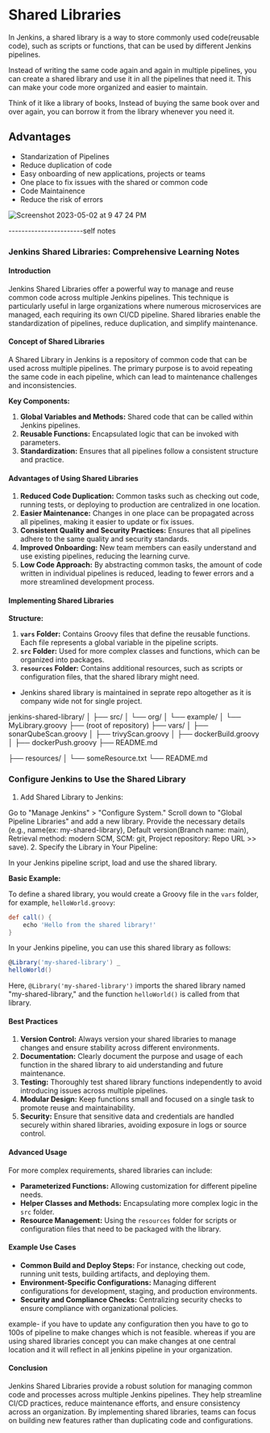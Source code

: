 # Shared Libraries

In Jenkins, a shared library is a way to store commonly used code(reusable code), such as scripts or functions, that can be used by different 
Jenkins pipelines. 

Instead of writing the same code again and again in multiple pipelines, you can create a shared library and use it in all the pipelines
that need it. This can make your code more organized and easier to maintain. 

Think of it like a library of books, Instead of buying the same book over and over again, you can borrow it from the library whenever you need it.

## Advantages

- Standarization of Pipelines
- Reduce duplication of code
- Easy onboarding of new applications, projects or teams
- One place to fix issues with the shared or common code
- Code Maintainence 
- Reduce the risk of errors

![Screenshot 2023-05-02 at 9 47 24 PM](https://user-images.githubusercontent.com/43399466/235724851-90a5cad6-ac0d-428b-9944-93fffea55180.png)

-----------------------self notes

### Jenkins Shared Libraries: Comprehensive Learning Notes

#### Introduction
Jenkins Shared Libraries offer a powerful way to manage and reuse common code across multiple Jenkins pipelines. This technique is particularly useful in large organizations where numerous microservices are managed, each requiring its own CI/CD pipeline. Shared libraries enable the standardization of pipelines, reduce duplication, and simplify maintenance.

#### Concept of Shared Libraries
A Shared Library in Jenkins is a repository of common code that can be used across multiple pipelines. The primary purpose is to avoid repeating the same code in each pipeline, which can lead to maintenance challenges and inconsistencies.

**Key Components:**
1. **Global Variables and Methods:** Shared code that can be called within Jenkins pipelines.
2. **Reusable Functions:** Encapsulated logic that can be invoked with parameters.
3. **Standardization:** Ensures that all pipelines follow a consistent structure and practice.

#### Advantages of Using Shared Libraries
1. **Reduced Code Duplication:** Common tasks such as checking out code, running tests, or deploying to production are centralized in one location.
2. **Easier Maintenance:** Changes in one place can be propagated across all pipelines, making it easier to update or fix issues.
3. **Consistent Quality and Security Practices:** Ensures that all pipelines adhere to the same quality and security standards.
4. **Improved Onboarding:** New team members can easily understand and use existing pipelines, reducing the learning curve.
5. **Low Code Approach:** By abstracting common tasks, the amount of code written in individual pipelines is reduced, leading to fewer errors and a more streamlined development process.

#### Implementing Shared Libraries

**Structure:**
1. **`vars` Folder:** Contains Groovy files that define the reusable functions. Each file represents a global variable in the pipeline scripts.
2. **`src` Folder:** Used for more complex classes and functions, which can be organized into packages.
3. **`resources` Folder:** Contains additional resources, such as scripts or configuration files, that the shared library might need.<br/>


- Jenkins shared library is maintained in seprate repo altogether as it is company wide not for single project.

jenkins-shared-library/
│
├── src/
│   └── org/
│       └── example/
│           └── MyLibrary.groovy
├── (root of repository)
├── vars/
│   ├── sonarQubeScan.groovy
│   ├── trivyScan.groovy
│   ├── dockerBuild.groovy
│   ├── dockerPush.groovy
├── README.md

├── resources/
│   └── someResource.txt
└── README.md

### Configure Jenkins to Use the Shared Library
1. Add Shared Library to Jenkins:

Go to "Manage Jenkins" > "Configure System."
Scroll down to "Global Pipeline Libraries" and add a new library.
Provide the necessary details (e.g., name(ex: my-shared-library), Default version(Branch name: main), Retrieval method: modern SCM, SCM: git, Project repository: Repo URL >> save).
2. Specify the Library in Your Pipeline:

In your Jenkins pipeline script, load and use the shared library.

**Basic Example:**

To define a shared library, you would create a Groovy file in the `vars` folder, for example, `helloWorld.groovy`:

```groovy
def call() {
    echo 'Hello from the shared library!'
}
```

In your Jenkins pipeline, you can use this shared library as follows:

```groovy
@Library('my-shared-library') _
helloWorld()
```

Here, `@Library('my-shared-library')` imports the shared library named "my-shared-library," and the function `helloWorld()` is called from that library.

#### Best Practices
1. **Version Control:** Always version your shared libraries to manage changes and ensure stability across different environments.
2. **Documentation:** Clearly document the purpose and usage of each function in the shared library to aid understanding and future maintenance.
3. **Testing:** Thoroughly test shared library functions independently to avoid introducing issues across multiple pipelines.
4. **Modular Design:** Keep functions small and focused on a single task to promote reuse and maintainability.
5. **Security:** Ensure that sensitive data and credentials are handled securely within shared libraries, avoiding exposure in logs or source control.

#### Advanced Usage
For more complex requirements, shared libraries can include:
- **Parameterized Functions:** Allowing customization for different pipeline needs.
- **Helper Classes and Methods:** Encapsulating more complex logic in the `src` folder.
- **Resource Management:** Using the `resources` folder for scripts or configuration files that need to be packaged with the library.

#### Example Use Cases
- **Common Build and Deploy Steps:** For instance, checking out code, running unit tests, building artifacts, and deploying them.
- **Environment-Specific Configurations:** Managing different configurations for development, staging, and production environments.
- **Security and Compliance Checks:** Centralizing security checks to ensure compliance with organizational policies.<br/>

example- if you have to update any configuration then you have to go to 100s of pipeline to make changes which is not feasible. whereas if you are using shared libraries concept you can make changes at one central location and it will reflect in all jenkins pipeline in your organization.

#### Conclusion
Jenkins Shared Libraries provide a robust solution for managing common code and processes across multiple Jenkins pipelines. They help streamline CI/CD practices, reduce maintenance efforts, and ensure consistency across an organization. By implementing shared libraries, teams can focus on building new features rather than duplicating code and configurations.